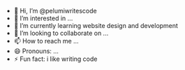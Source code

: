 - 👋 Hi, I’m @pelumiwritescode
- 👀 I’m interested in ...
- 🌱 I’m currently learning website design and development
- 💞️ I’m looking to collaborate on ...
- 📫 How to reach me ...
- 😄 Pronouns: ...
- ⚡ Fun fact: i like writing code

<!---
pelumiwritescode/pelumiwritescode is a ✨ special ✨ repository because its `README.md` (this file) appears on your GitHub profile.
You can click the Preview link to take a look at your changes.
--->

